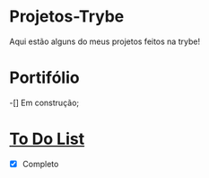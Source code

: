 # Projetos-Trybe

Aqui estão alguns do meus projetos feitos na trybe!


# Portifólio
-[] Em construção;

# <a href=“https://gabriel-sys-hub.github.io/Projetos-Trybe/todolistTry/index.html“>To Do List</a> 
-[x] Completo
